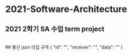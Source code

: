 # 2021-Software-Architecture
## 2021 2학기 SA 수업 term project

<br>
## 통신 json 타입 규격
{
  "id": "",
  "receiver": "",
  "data": ""
}
</br>
